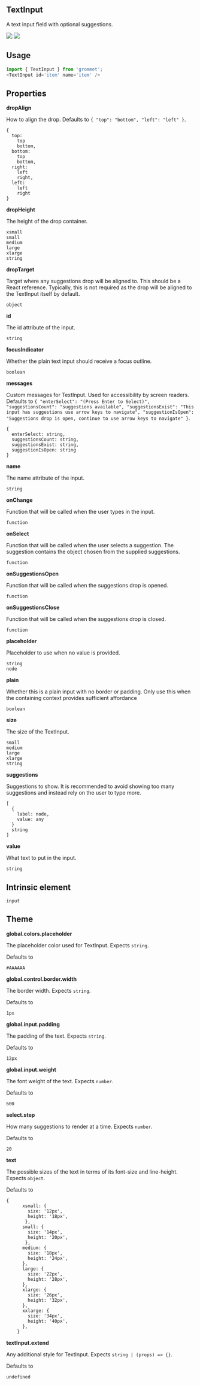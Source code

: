 ## TextInput
A text input field with optional suggestions.

[![](https://cdn-images-1.medium.com/fit/c/120/120/1*TD1P0HtIH9zF0UEH28zYtw.png)](https://storybook.grommet.io/?selectedKind=TextInput&full=0&addons=0&stories=1&panelRight=0) [![](https://codesandbox.io/static/img/play-codesandbox.svg)](https://codesandbox.io/s/github/grommet/grommet-sandbox?initialpath=textinput&module=%2Fsrc%2FTextInput.js)
## Usage

```javascript
import { TextInput } from 'grommet';
<TextInput id='item' name='item' />
```

## Properties

**dropAlign**

How to align the drop. Defaults to `{
  "top": "bottom",
  "left": "left"
}`.

```
{
  top: 
    top
    bottom,
  bottom: 
    top
    bottom,
  right: 
    left
    right,
  left: 
    left
    right
}
```

**dropHeight**

The height of the drop container.

```
xsmall
small
medium
large
xlarge
string
```

**dropTarget**

Target where any suggestions drop will be aligned to. This should be
      a React reference. Typically, this is not required as the drop will be
      aligned to the TextInput itself by default.

```
object
```

**id**

The id attribute of the input.

```
string
```

**focusIndicator**

Whether the plain text input should receive a focus outline.

```
boolean
```

**messages**

Custom messages for TextInput. Used for accessibility by screen readers. Defaults to `{
  "enterSelect": "(Press Enter to Select)",
  "suggestionsCount": "suggestions available",
  "suggestionsExist": "This input has suggestions use arrow keys to navigate",
  "suggestionIsOpen": "Suggestions drop is open, continue to use arrow keys to navigate"
}`.

```
{
  enterSelect: string,
  suggestionsCount: string,
  suggestionsExist: string,
  suggestionIsOpen: string
}
```

**name**

The name attribute of the input.

```
string
```

**onChange**

Function that will be called when the user types in the input.

```
function
```

**onSelect**

Function that will be called when the user selects a suggestion.
The suggestion contains the object chosen from the supplied suggestions.

```
function
```

**onSuggestionsOpen**

Function that will be called when the suggestions drop is opened.

```
function
```

**onSuggestionsClose**

Function that will be called when the suggestions drop is closed.

```
function
```

**placeholder**

Placeholder to use when no value is provided.

```
string
node
```

**plain**

Whether this is a plain input with no border or padding.
Only use this when the containing context provides sufficient affordance

```
boolean
```

**size**

The size of the TextInput.

```
small
medium
large
xlarge
string
```

**suggestions**

Suggestions to show. It is recommended to avoid showing too many
suggestions and instead rely on the user to type more.

```
[
  {
    label: node,
    value: any
  }
  string
]
```

**value**

What text to put in the input.

```
string
```
  
## Intrinsic element

```
input
```
## Theme
  
**global.colors.placeholder**

The placeholder color used for TextInput. Expects `string`.

Defaults to

```
#AAAAAA
```

**global.control.border.width**

The border width. Expects `string`.

Defaults to

```
1px
```

**global.input.padding**

The padding of the text. Expects `string`.

Defaults to

```
12px
```

**global.input.weight**

The font weight of the text. Expects `number`.

Defaults to

```
600
```

**select.step**

How many suggestions to render at a time. Expects `number`.

Defaults to

```
20
```

**text**

The possible sizes of the text in terms of its font-size and line-height. Expects `object`.

Defaults to

```
{
      xsmall: {
        size: '12px',
        height: '18px',
       },
      small: {
        size: '14px',
        height: '20px',
       },
      medium: {
        size: '18px',
        height: '24px',
      },
      large: {
        size: '22px',
        height: '28px',
      },
      xlarge: {
        size: '26px',
        height: '32px',
      },
      xxlarge: {
        size: '34px',
        height: '40px',
      },
    }
```

**textInput.extend**

Any additional style for TextInput. Expects `string | (props) => {}`.

Defaults to

```
undefined
```
